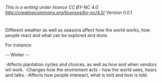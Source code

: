 *This is a writing under licence CC BY-NC 4.0. http://creativecommons.org/licenses/by-nc/4.0/*
Version 0.0.1
#
Different weather as well as seasons affect how the world works, how people react and what can be explored and done.

For instance:

-- Winter --

-Affects plantation cycles and choices, as well as how and when vendors wil work.
-Changes how the enviroment acts - how the world sees, hears and talks.
-Affects how people intereact, what is told and how is told.
